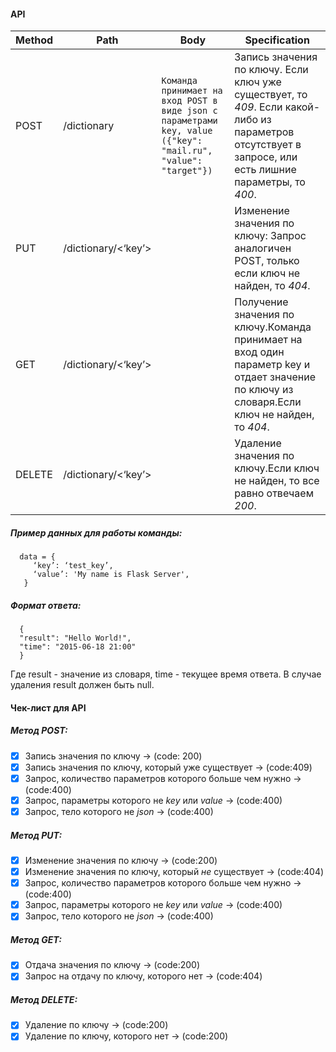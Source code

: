 #### API
 Method | Path | Body  | Specification
--- | --- | --- | --- 
 POST |/dictionary | ```Команда принимает на вход POST в виде json с параметрами key, value ({"key": "mail.ru", "value": "target"}) ``` | Запись значения по ключу. Если ключ уже существует, то *409*. Если какой-либо из параметров отсутствует в запросе, или есть лишние параметры, то *400*.
PUT |  /dictionary/<‘key’> |  | Изменение значения по ключу: Запрос аналогичен POST, только если ключ не найден, то *404*.
GET | /dictionary/<‘key’> |  | Получение значения по ключу.Команда принимает на вход один параметр key и отдает значение по ключу из словаря.Если ключ не найден, то *404*. 
DELETE | /dictionary/<‘key’> | | Удаление значения по ключу.Если ключ не найден, то все равно отвечаем *200*.


##### Пример данных для работы команды:
```
  data = {
     ‘key’: ‘test_key’,
     ‘value’: 'My name is Flask Server',
   }  
```   
   

 ##### Формат ответа:
 ```
   {
   "result": "Hello World!",
   "time": "2015-06-18 21:00"
   }
   ```
   Где result - значение из словаря, time - текущее время ответа.
   В случае удаления result должен быть null.

#### Чек-лист для API
##### Метод POST:
- [x] Запись значения по ключу -> (code: 200)
- [x] Запись значения по ключу, который уже существует -> (code:409)
- [x] Запрос, количество параметров которого больше чем нужно -> (code:400)
- [x] Запрос, параметры которого не *key* или *value* -> (code:400)
- [x] Запрос, тело которого не *json* -> (code:400)

##### Метод PUT:
- [x] Изменение значения по ключу -> (code:200)
- [x] Изменение значения по ключу, который *не* существует -> (code:404)
- [x] Запрос, количество параметров которого больше чем нужно -> (code:400)
- [x] Запрос, параметры которого не *key* или *value* -> (code:400)
- [x] Запрос, тело которого не *json* -> (code:400)

##### Метод GET:
- [x] Отдача  значения по ключу -> (code:200)
- [x] Запрос на отдачу по ключу, которого нет -> (code:404)

##### Метод DELETE:
- [x] Удаление по ключу -> (code:200)
- [x] Удаление по ключу, которого нет -> (code:200)
